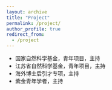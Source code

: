 ```yaml
---
layout: archive
title: "Project"
permalink: /project/
author_profile: true
redirect_from:
  - /project
---
```


- 国家自然科学基金，青年项目，主持
- 江苏省自然科学基金，青年项目，主持
- 海外博士后引才专项，主持
- 紫金青年学者，主持

